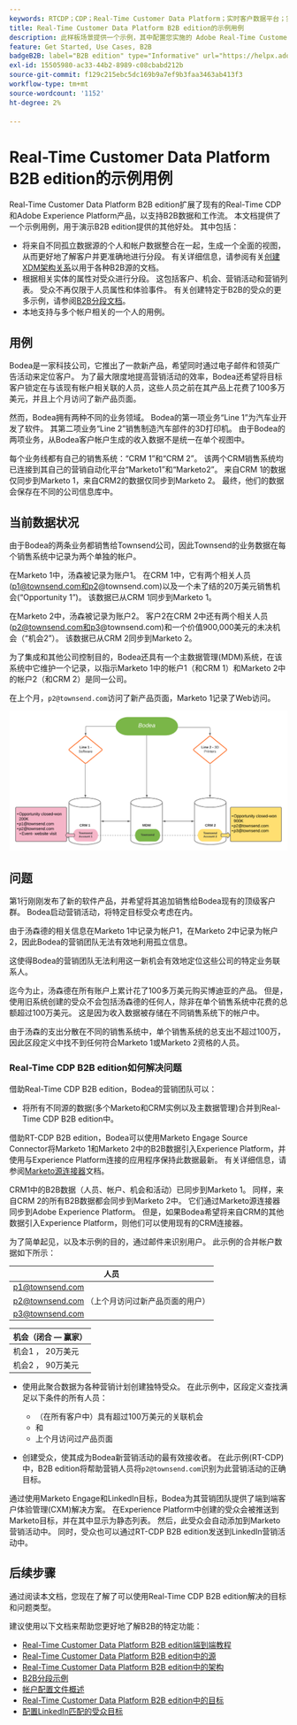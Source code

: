 ```yaml
---
keywords: RTCDP；CDP；Real-Time Customer Data Platform；实时客户数据平台；实时cdp；cdp；rtcdp
title: Real-Time Customer Data Platform B2B edition的示例用例
description: 此样板场景提供一个示例，其中配置您实施的 Adobe Real-Time Customer Data Platform B2B 版本。
feature: Get Started, Use Cases, B2B
badgeB2B: label="B2B edition" type="Informative" url="https://helpx.adobe.com/cn/legal/product-descriptions/real-time-customer-data-platform-b2b-edition-prime-and-ultimate-packages.html newtab=true"
exl-id: 15505980-ac33-44b2-8989-c08cbabd212b
source-git-commit: f129c215ebc5dc169b9a7ef9b3faa3463ab413f3
workflow-type: tm+mt
source-wordcount: '1152'
ht-degree: 2%

---
```


# Real-Time Customer Data Platform B2B edition的示例用例

Real-Time Customer Data Platform B2B edition扩展了现有的Real-Time CDP和Adobe Experience Platform产品，以支持B2B数据和工作流。 本文档提供了一个示例用例，用于演示B2B edition提供的其他好处。 其中包括：

- 将来自不同孤立数据源的个人和帐户数据整合在一起，生成一个全面的视图，从而更好地了解客户并更准确地进行分段。 有关详细信息，请参阅有关[创建XDM架构关系](./schemas/b2b.md)以用于各种B2B源的文档。
- 根据相关实体的属性对受众进行分段。 这包括客户、机会、营销活动和营销列表。 受众不再仅限于人员属性和体验事件。 有关创建特定于B2B的受众的更多示例，请参阅[B2B分段文档](./segmentation/b2b.md)。
- 本地支持与多个帐户相关的一个人的用例。

## 用例

Bodea是一家科技公司，它推出了一款新产品，希望同时通过电子邮件和领英广告活动来定位客户。 为了最大限度地提高营销活动的效率，Bodea还希望将目标客户锁定在与该现有帐户相关联的人员，这些人员之前在其产品上花费了100多万美元，并且上个月访问了新产品页面。

然而，Bodea拥有两种不同的业务领域。 Bodea的第一项业务“Line 1”为汽车业开发了软件。 其第二项业务“Line 2”销售制造汽车部件的3D打印机。 由于Bodea的两项业务，从Bodea客户帐户生成的收入数据不是统一在单个视图中。

每个业务线都有自己的销售系统：“CRM 1”和“CRM 2”。 该两个CRM销售系统均已连接到其自己的营销自动化平台“Marketo1”和“Marketo2”。 来自CRM 1的数据仅同步到Marketo 1，来自CRM2的数据仅同步到Marketo 2。 最终，他们的数据会保存在不同的公司信息库中。

## 当前数据状况

由于Bodea的两条业务都销售给Townsend公司，因此Townsend的业务数据在每个销售系统中记录为两个单独的帐户。

在Marketo 1中，汤森被记录为账户1。 在CRM 1中，它有两个相关人员(p1@townsend.com和p2@townsend.com)以及一个未了结的20万美元销售机会(“Opportunity 1”)。 该数据已从CRM 1同步到Marketo 1。

在Marketo 2中，汤森被记录为账户2。 客户2在CRM 2中还有两个相关人员(p2@townsend.com和p3@townsend.com)和一个价值900,000美元的未决机会（“机会2”）。 该数据已从CRM 2同步到Marketo 2。

为了集成和其他公司控制目的，Bodea还具有一个主数据管理(MDM)系统，在该系统中它维护一个记录，以指示Marketo 1中的帐户1（和CRM 1）和Marketo 2中的帐户2（和CRM 2）是同一公司。

在上个月，`p2@townsend.com`访问了新产品页面，Marketo 1记录了Web访问。

![帐户信息图表](./assets/account-info.png)

## 问题

第1行刚刚发布了新的软件产品，并希望将其追加销售给Bodea现有的顶级客户群。 Bodea启动营销活动，将特定目标受众考虑在内。

由于汤森德的相关信息在Marketo 1中记录为帐户1，在Marketo 2中记录为帐户2，因此Bodea的营销团队无法有效地利用孤立信息。

这使得Bodea的营销团队无法利用这一新机会有效地定位这些公司的特定业务联系人。

迄今为止，汤森德在所有账户上累计花了100多万美元购买博迪亚的产品。 但是，使用旧系统创建的受众不会包括汤森德的任何人，除非在单个销售系统中花费的总额超过100万美元。 这是因为收入数据被存储在不同销售系统下的帐户中。

由于汤森的支出分散在不同的销售系统中，单个销售系统的总支出不超过100万，因此区段定义中找不到任何符合Marketo 1或Marketo 2资格的人员。

### Real-Time CDP B2B edition如何解决问题

借助Real-Time CDP B2B edition，Bodea的营销团队可以：

- 将所有不同源的数据(多个Marketo和CRM实例以及主数据管理)合并到Real-Time CDP B2B edition中。

借助RT-CDP B2B edition，Bodea可以使用Marketo Engage Source Connector将Marketo 1和Marketo 2中的B2B数据引入Experience Platform，并使用与Experience Platform连接的应用程序保持此数据最新。 有关详细信息，请参阅[Marketo源连接器](../sources/connectors/adobe-applications/marketo/marketo.md)文档。

CRM1中的B2B数据（人员、帐户、机会和活动）已同步到Marketo 1。 同样，来自CRM 2的所有B2B数据都会同步到Marketo 2中。 它们通过Marketo源连接器同步到Adobe Experience Platform。 但是，如果Bodea希望将来自CRM的其他数据引入Experience Platform，则他们可以使用现有的CRM连接器。

为了简单起见，以及本示例的目的，通过邮件来识别用户。 此示例的合并帐户数据如下所示：

| 人员 |
|---|
| p1@townsend.com |
| p2@townsend.com （上个月访问过新产品页面的用户） |
| p3@townsend.com |

| 机会（闭合 — 赢家） |
|---|
| 机会1 ， 20万美元 |
| 机会2 ， 90万美元 |

- 使用此聚合数据为各种营销计划创建独特受众。 在此示例中，区段定义查找满足以下条件的所有人员：

   - （在所有客户中）具有超过100万美元的关联机会
   - 和
   - 上个月访问过产品页面

- 创建受众，使其成为Bodea新营销活动的最有效接收者。 在此示例(RT-CDP)中，B2B edition将帮助营销人员将`p2@townsend.com`识别为此营销活动的正确目标。

通过使用Marketo Engage和LinkedIn目标，Bodea为其营销团队提供了端到端客户体验管理(CXM)解决方案。 在Experience Platform中创建的受众会被推送到Marketo目标，并在其中显示为静态列表。 然后，此受众会自动添加到Marketo营销活动中。 同时，受众也可以通过RT-CDP B2B edition发送到LinkedIn营销活动中。

## 后续步骤

通过阅读本文档，您现在了解了可以使用Real-Time CDP B2B edition解决的目标和问题类型。

建议使用以下文档来帮助您更好地了解B2B的特定功能：

- [Real-Time Customer Data Platform B2B edition端到端教程](./b2b-tutorial.md)
- [Real-Time Customer Data Platform B2B edition中的源](./sources/b2b.md)
- [Real-Time Customer Data Platform B2B edition中的架构](./schemas/b2b.md)
- [B2B分段示例](./segmentation/b2b.md)
- [帐户配置文件概述](./accounts/account-profile-overview.md)
- [Real-Time Customer Data Platform B2B edition中的目标](./destinations/b2b.md)
- [配置LinkedIn匹配的受众目标](../destinations/catalog/social/linkedin.md)
